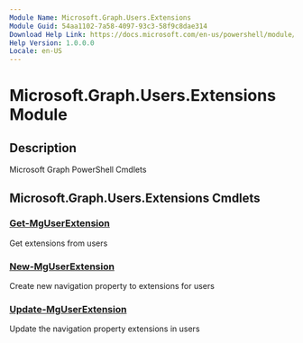 ```yaml
---
Module Name: Microsoft.Graph.Users.Extensions
Module Guid: 54aa1102-7a58-4097-93c3-58f9c8dae314
Download Help Link: https://docs.microsoft.com/en-us/powershell/module/microsoft.graph.users.extensions
Help Version: 1.0.0.0
Locale: en-US
---
```


# Microsoft.Graph.Users.Extensions Module
## Description
Microsoft Graph PowerShell Cmdlets

## Microsoft.Graph.Users.Extensions Cmdlets
### [Get-MgUserExtension](Get-MgUserExtension.md)
Get extensions from users

### [New-MgUserExtension](New-MgUserExtension.md)
Create new navigation property to extensions for users

### [Update-MgUserExtension](Update-MgUserExtension.md)
Update the navigation property extensions in users


